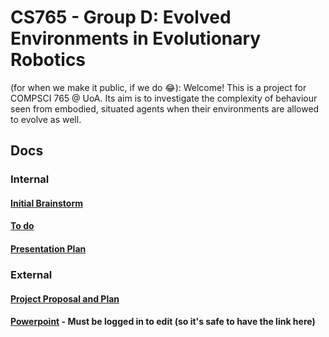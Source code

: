# CS765 - Group D: Evolved Environments in Evolutionary Robotics

(for when we make it public, if we do 😂): Welcome! This is a project for COMPSCI 765 @ UoA. Its aim is to investigate the complexity of behaviour seen from embodied, situated agents when their environments are allowed to evolve as well.

## Docs

### Internal

#### [Initial Brainstorm](https://docs.google.com/document/d/10TS6XdiPTP_tXoWfLVqijPRPOgOD6D4NWvnFTjhxrHk)
#### [To do](https://docs.google.com/document/d/1V6QHFByYLww5DeLAuEAdIaAPLF47otpJjAdJRc_EVac)
#### [Presentation Plan](https://docs.google.com/document/d/18Do0EWHO2qCe8Y95eKIlzncGrR0VJpNM3iQ3h_v2i_w)

### External

#### [Project Proposal and Plan](https://docs.google.com/document/d/1puSJUhFtz8LhNAsSZLjB8nJW-rqKa6EdBXv-6OoXu8I)
#### [Powerpoint](https://uoa-my.sharepoint.com/:p:/g/personal/ewon746_uoa_auckland_ac_nz/EXsGjKu-EG1JjlvU-35g3K8B53j2W6FTrl7ExMjxja2hYQ?e=2lWRWb) - Must be logged in to edit (so it's safe to have the link here)
